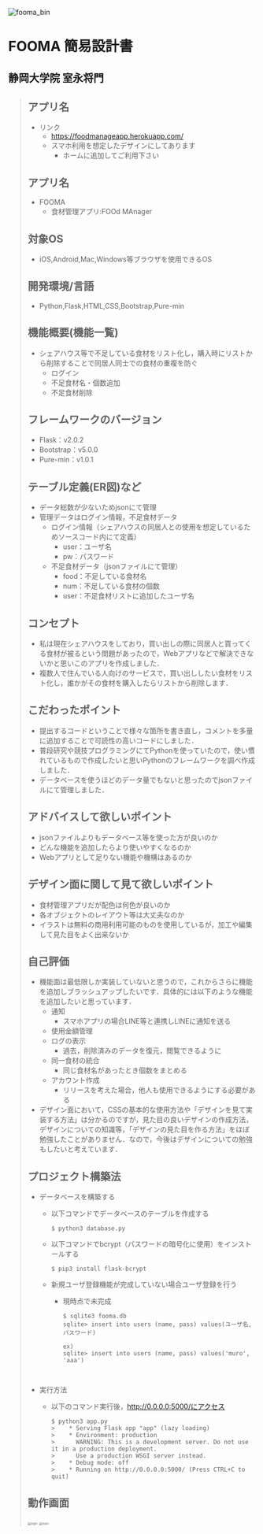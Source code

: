 ![fooma_bin](./README.assets/fooma_bin.png)



# FOOMA 簡易設計書

## 静岡大学院 室永将門



> ## アプリ名
>
> - リンク
>   - https://foodmanageapp.herokuapp.com/
>   - スマホ利用を想定したデザインにしてあります
>     - ホームに追加してご利用下さい
>
>
> 
> ## アプリ名
>
> - FOOMA
>   - 食材管理アプリ:FOOd MAnager
>
>
>
> ## 対象OS
>
> - iOS,Android,Mac,Windows等ブラウザを使用できるOS
>
>
>
> ## 開発環境/言語
>
> - Python,Flask,HTML,CSS,Bootstrap,Pure-min
>
>
>
> ## 機能概要(機能一覧)
>
> - シェアハウス等で不足している食材をリスト化し，購入時にリストから削除することで同居人同士での食材の重複を防ぐ
>   - ログイン
>   - 不足食材名・個数追加
>   - 不足食材削除
>
>
>
> ## フレームワークのバージョン
>
> - Flask：v2.0.2
> - Bootstrap：v5.0.0
> - Pure-min：v1.0.1
>
>
>
> ## テーブル定義(ER図)など
>
> - データ総数が少ないためjsonにて管理
> - 管理データはログイン情報，不足食材データ
>   - ログイン情報（シェアハウスの同居人との使用を想定しているためソースコード内にて定義）
>     - user：ユーザ名
>     - pw：パスワード
>   - 不足食材データ（jsonファイルにて管理）
>     - food：不足している食材名
>     - num：不足している食材の個数
>     - user：不足食材リストに追加したユーザ名
>
>
>
> ## コンセプト
>
> - 私は現在シェアハウスをしており，買い出しの際に同居人と買ってくる食材が被るという問題があったので，Webアプリなどで解決できないかと思いこのアプリを作成しました．
> - 複数人で住んでいる人向けのサービスで，買い出ししたい食材をリスト化し，誰かがその食材を購入したらリストから削除します．
>
>
>
> ## こだわったポイント
>
> - 提出するコードということで様々な箇所を書き直し，コメントを多量に追加することで可読性の高いコードにしました．
> - 普段研究や競技プログラミングにてPythonを使っていたので，使い慣れているもので作成したいと思いPythonのフレームワークを調べ作成しました．
> - データベースを使うほどのデータ量でもないと思ったのでjsonファイルにて管理しました．
>
>
>
> ## アドバイスして欲しいポイント
>
> - jsonファイルよりもデータベース等を使った方が良いのか
> - どんな機能を追加したらより使いやすくなるのか
> - Webアプリとして足りない機能や機構はあるのか
>
>
>
> ## デザイン面に関して見て欲しいポイント
>
> - 食材管理アプリだが配色は何色が良いのか
> - 各オブジェクトのレイアウト等は大丈夫なのか
> - イラストは無料の商用利用可能のものを使用しているが，加工や編集して見た目をよく出来ないか
>
>
>
> ## 自己評価
>
> - 機能面は最低限しか実装していないと思うので，これからさらに機能を追加しブラッシュアップしたいです．具体的には以下のような機能を追加したいと思っています．
>   - 通知
>     - スマホアプリの場合LINE等と連携しLINEに通知を送る
>   - 使用金額管理
>   - ログの表示
>     - 過去，削除済みのデータを復元，閲覧できるように
>   - 同一食材の統合
>     - 同じ食材名があったとき個数をまとめる
>   - アカウント作成
>     - リリースを考えた場合，他人も使用できるようにする必要がある
> - デザイン面において，CSSの基本的な使用方法や「デザインを見て実装する方法」は分かるのですが，見た目の良いデザインの作成方法，デザインについての知識等，「デザインの見た目を作る方法」をほぼ勉強したことがありません．なので，今後はデザインについての勉強もしたいと考えています．
>
>
>
> ## プロジェクト構築法
>
> - データベースを構築する
>
>   - 以下コマンドでデータベースのテーブルを作成する
>
>     ```
>     $ python3 database.py
>     ```
>
>
>
>   - 以下コマンドでbcrypt（パスワードの暗号化に使用）をインストールする
>
>     ```
>     $ pip3 install flask-bcrypt
>     ```
>
>
>
>   - 新規ユーザ登録機能が完成していない場合ユーザ登録を行う
>
>     - 現時点で未完成
>
>       ```
>       $ sqlite3 fooma.db
>       sqlite> insert into users (name, pass) values(ユーザ名, パスワード)
>
>       ex)
>       sqlite> insert into users (name, pass) values('muro', 'aaa')
>
>
>
> - 実行方法
>
>   - 以下のコマンド実行後，http://0.0.0.0:5000/にアクセス
>
>   	```
>   	$ python3 app.py
>   	>    * Serving Flask app "app" (lazy loading)
>   	>    * Environment: production
>   	>      WARNING: This is a development server. Do not use it in a production deployment.
>   	>      Use a production WSGI server instead.
>   	>    * Debug mode: off
>   	>    * Running on http://0.0.0.0:5000/ (Press CTRL+C to quit)
>   	```
>
>
>
>
> ## 動作画面
>
> <img src="./README.assets/login.png" alt="login" style="zoom:40%;" />
>
>
>
> <img src="./README.assets/main.png" alt="main " style="zoom:40%;" />

